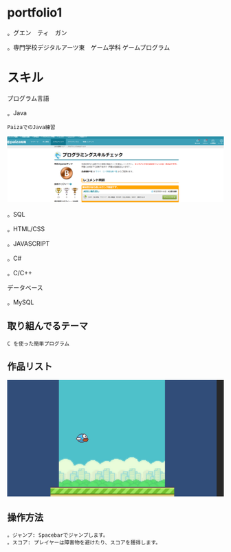 # portfolio1

。グエン　ティ　ガン

。専門学校デジタルアーツ東　ゲーム学科	ゲームプログラム

# スキル
<b1>プログラム言語</b1>

。Java

	PaizaでのJava練習

![スクショ](images/paiza.png)

。SQL

。HTML/CSS

。JAVASCRIPT

。C#

。C/C++

<b1>データベース</b1>

。MySQL



## 取り組んでるテーマ
	C を使った簡単プログラム

## 作品リスト

![スクショ](images/FLAPPY.jpg)



## 操作方法
	。ジャンプ: Spacebarでジャンプします。
	。スコア: プレイヤーは障害物を避けたり、スコアを獲得します。














